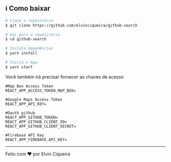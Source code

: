 ## :information_source: Como baixar

```bash
# Clona o repositório
$ git clone https://github.com/elvinciqueira/github-search

# Vai para o repositório
$ cd github-search

# Instala depedências
$ yarn install

# Inicia o App
$ yarn start
```

Você também irá precisar fornecer as chaves de acesso

```env
#Map Box Access Token
REACT_APP_ACCESS_TOKEN_MAP_BOX=

#Google Maps Access Token
REACT_APP_API_KEY=

#Oauth github
REACT_APP_GITHUB_TOKEN=
REACT_APP_GITHUB_CLIENT_ID=
REACT_APP_GITHUB_CLIENT_SECRET=

#Firebase API Key
REACT_APP_FIREBASE_API_KEY=
```

---

Feito com ♥ por Elvin Ciqueira
